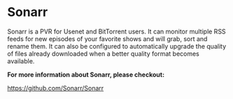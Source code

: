 # Sonarr

Sonarr is a PVR for Usenet and BitTorrent users. It can monitor multiple RSS feeds for new episodes of your favorite shows and will grab, sort and rename them. It can also be configured to automatically upgrade the quality of files already downloaded when a better quality format becomes available.

**For more information about Sonarr, please checkout:**

https://github.com/Sonarr/Sonarr
